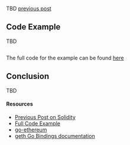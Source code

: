 TBD
[previous post](https://zupzup.org/smart-contract-solidity/)

## Code Example

TBD

```go
```

The full code for the example can be found [here](https://github.com/zupzup/smart-contracts-with-go)

## Conclusion

TBD

#### Resources

* [Previous Post on Solidity](https://zupzup.org/smart-contract-solidity/)
* [Full Code Example](https://github.com/zupzup/smart-contracts-with-go)
* [go-ethereum](https://github.com/ethereum/go-ethereum)
* [geth Go Bindings documentation](https://github.com/ethereum/go-ethereum/wiki/Native-DApps:-Go-bindings-to-Ethereum-contracts)

